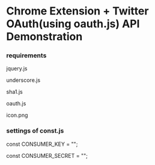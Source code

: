 # Chrome Extension + Twitter OAuth(using oauth.js) API Demonstration

### requirements

jquery.js

underscore.js

sha1.js

oauth.js

icon.png

### settings of const.js

const CONSUMER_KEY = "";

const CONSUMER_SECRET = "";
